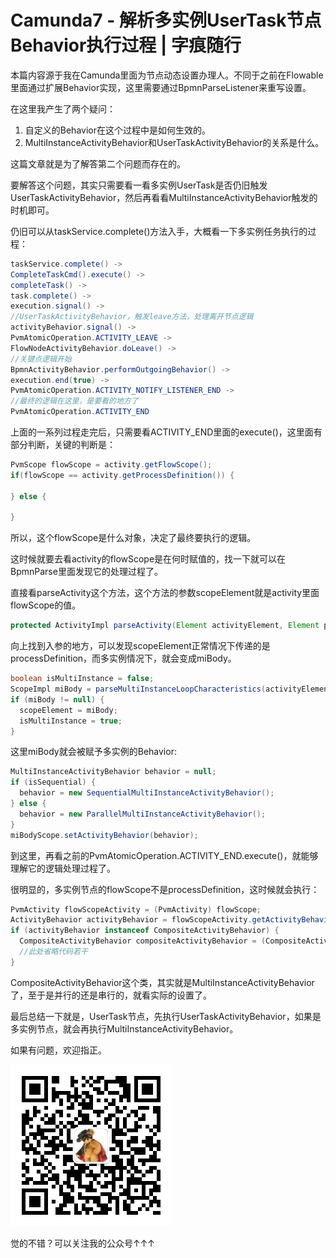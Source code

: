 # Camunda7 - 解析多实例UserTask节点Behavior执行过程 | 字痕随行
本篇内容源于我在Camunda里面为节点动态设置办理人。不同于之前在Flowable里面通过扩展Behavior实现，这里需要通过BpmnParseListener来重写设置。

在这里我产生了两个疑问：

1. 自定义的Behavior在这个过程中是如何生效的。
2. MultiInstanceActivityBehavior和UserTaskActivityBehavior的关系是什么。

这篇文章就是为了解答第二个问题而存在的。

要解答这个问题，其实只需要看一看多实例UserTask是否仍旧触发UserTaskActivityBehavior，然后再看看MultiInstanceActivityBehavior触发的时机即可。

仍旧可以从taskService.complete()方法入手，大概看一下多实例任务执行的过程：

```java
taskService.complete() ->
CompleteTaskCmd().execute() ->
completeTask() ->
task.complete() ->
execution.signal() ->
//UserTaskActivityBehavior，触发leave方法，处理离开节点逻辑
activityBehavior.signal() ->
PvmAtomicOperation.ACTIVITY_LEAVE ->
FlowNodeActivityBehavior.doLeave() ->
//关键点逻辑开始
BpmnActivityBehavior.performOutgoingBehavior() ->
execution.end(true) ->
PvmAtomicOperation.ACTIVITY_NOTIFY_LISTENER_END ->
//最终的逻辑在这里，是要看的地方了
PvmAtomicOperation.ACTIVITY_END
```
上面的一系列过程走完后，只需要看ACTIVITY\_END里面的execute()，这里面有部分判断，关键的判断是：

```java
PvmScope flowScope = activity.getFlowScope();
if(flowScope == activity.getProcessDefinition()) {

} else {

}
```
所以，这个flowScope是什么对象，决定了最终要执行的逻辑。

这时候就要去看activity的flowScope是在何时赋值的，找一下就可以在BpmnParse里面发现它的处理过程了。

直接看parseActivity这个方法，这个方法的参数scopeElement就是activity里面flowScope的值。

```java
protected ActivityImpl parseActivity(Element activityElement, Element parentElement, ScopeImpl scopeElement) {}
```
向上找到入参的地方，可以发现scopeElement正常情况下传递的是processDefinition，而多实例情况下，就会变成miBody。

```java
boolean isMultiInstance = false;
ScopeImpl miBody = parseMultiInstanceLoopCharacteristics(activityElement, scopeElement);
if (miBody != null) {
  scopeElement = miBody;
  isMultiInstance = true;
}
```
这里miBody就会被赋予多实例的Behavior:

```java
MultiInstanceActivityBehavior behavior = null;
if (isSequential) {
  behavior = new SequentialMultiInstanceActivityBehavior();
} else {
  behavior = new ParallelMultiInstanceActivityBehavior();
}
miBodyScope.setActivityBehavior(behavior);
```
到这里，再看之前的PvmAtomicOperation.ACTIVITY\_END.execute()，就能够理解它的逻辑处理过程了。

很明显的，多实例节点的flowScope不是processDefinition，这时候就会执行：

```java
PvmActivity flowScopeActivity = (PvmActivity) flowScope;
ActivityBehavior activityBehavior = flowScopeActivity.getActivityBehavior();
if (activityBehavior instanceof CompositeActivityBehavior) {
  CompositeActivityBehavior compositeActivityBehavior = (CompositeActivityBehavior) activityBehavior;
  //此处省略代码若干
}
```
CompositeActivityBehavior这个类，其实就是MultiInstanceActivityBehavior了，至于是并行的还是串行的，就看实际的设置了。

最后总结一下就是，UserTask节点，先执行UserTaskActivityBehavior，如果是多实例节点，就会再执行MultiInstanceActivityBehavior。

如果有问题，欢迎指正。

![image](../../images/公众号.jpg)

觉的不错？可以关注我的公众号↑↑↑